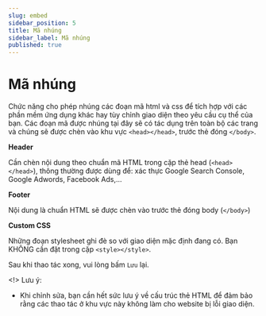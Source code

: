 ```yaml
---
slug: embed
sidebar_position: 5
title: Mã nhúng
sidebar_label: Mã nhúng
published: true
---
```


# Mã nhúng

Chức năng cho phép nhúng các đoạn mã html và css để tích hợp với các phần mềm ứng dụng khác hay tùy chỉnh giao diện theo yêu cầu cụ thể của bạn. Các đoạn mã được nhúng tại đây sẽ có tác dụng trên toàn bộ các trang và chúng sẽ được chèn vào khu vực `<head></head>`, trước thẻ đóng `</body>`.

**Header**

Cần chèn nội dung theo chuẩn mã HTML trong cặp thẻ head (`<head></head>`), thông thường được dùng để: xác thực Google Search Console, Google Adwords, Facebook Ads,...


**Footer** 

Nội dung là chuẩn HTML sẽ được chèn vào trước thẻ đóng body (`</body>`)

**Custom CSS**

Những đoạn stylesheet ghi đè so với giao diện mặc định đang có. Bạn KHÔNG cần đặt trong cặp `<style></style>`.

Sau khi thao tác xong, vui lòng bấm `Lưu` lại.

<!> Lưu ý:
- Khi chỉnh sửa, bạn cần hết sức lưu ý về cấu trúc thẻ HTML để đảm bảo rằng các thao tác ở khu vực này không làm cho website bị lỗi giao diện.
